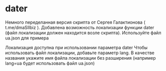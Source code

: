 # dater
Немного переделанная версия скрипта от Сергея Галактионова ( t.me/dmaSIIbiz ). Добавлена возможность локализации функции dater (файл локализации должен находится возле скрипта). Используйте файл ua.json для примера

Локализация доступна при использовании параметра dater
Чтобы использовать файл локализации, добавьте параметр lang. В качестве названия укажите имя файла локализации без разширения (например lang=ua будет использовать файл ua.json)
